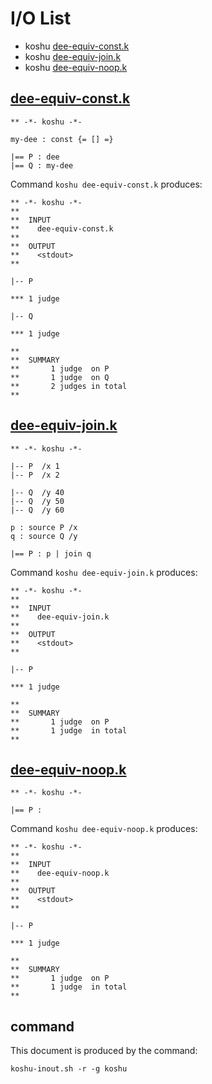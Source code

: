 # I/O List

- koshu [dee-equiv-const.k](#dee-equiv-constk)
- koshu [dee-equiv-join.k](#dee-equiv-joink)
- koshu [dee-equiv-noop.k](#dee-equiv-noopk)



## [dee-equiv-const.k](dee-equiv-const.k)

```
** -*- koshu -*-

my-dee : const {= [] =}

|== P : dee
|== Q : my-dee
```

Command `koshu dee-equiv-const.k` produces:

```
** -*- koshu -*-
**
**  INPUT
**    dee-equiv-const.k
**
**  OUTPUT
**    <stdout>
**

|-- P

*** 1 judge 

|-- Q

*** 1 judge 

**
**  SUMMARY
**       1 judge  on P
**       1 judge  on Q
**       2 judges in total
**
```



## [dee-equiv-join.k](dee-equiv-join.k)

```
** -*- koshu -*-

|-- P  /x 1
|-- P  /x 2

|-- Q  /y 40
|-- Q  /y 50
|-- Q  /y 60

p : source P /x
q : source Q /y

|== P : p | join q
```

Command `koshu dee-equiv-join.k` produces:

```
** -*- koshu -*-
**
**  INPUT
**    dee-equiv-join.k
**
**  OUTPUT
**    <stdout>
**

|-- P

*** 1 judge 

**
**  SUMMARY
**       1 judge  on P
**       1 judge  in total
**
```



## [dee-equiv-noop.k](dee-equiv-noop.k)

```
** -*- koshu -*-

|== P : 
```

Command `koshu dee-equiv-noop.k` produces:

```
** -*- koshu -*-
**
**  INPUT
**    dee-equiv-noop.k
**
**  OUTPUT
**    <stdout>
**

|-- P

*** 1 judge 

**
**  SUMMARY
**       1 judge  on P
**       1 judge  in total
**
```



## command

This document is produced by the command:

```
koshu-inout.sh -r -g koshu
```
